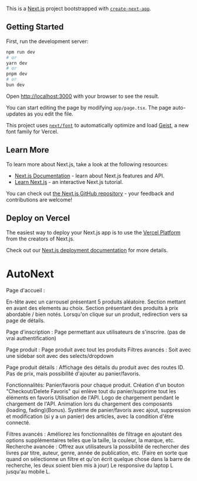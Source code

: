 This is a [Next.js](https://nextjs.org) project bootstrapped with [`create-next-app`](https://nextjs.org/docs/app/api-reference/cli/create-next-app).

## Getting Started

First, run the development server:

```bash
npm run dev
# or
yarn dev
# or
pnpm dev
# or
bun dev
```

Open [http://localhost:3000](http://localhost:3000) with your browser to see the result.

You can start editing the page by modifying `app/page.tsx`. The page auto-updates as you edit the file.

This project uses [`next/font`](https://nextjs.org/docs/app/building-your-application/optimizing/fonts) to automatically optimize and load [Geist](https://vercel.com/font), a new font family for Vercel.

## Learn More

To learn more about Next.js, take a look at the following resources:

- [Next.js Documentation](https://nextjs.org/docs) - learn about Next.js features and API.
- [Learn Next.js](https://nextjs.org/learn) - an interactive Next.js tutorial.

You can check out [the Next.js GitHub repository](https://github.com/vercel/next.js) - your feedback and contributions are welcome!

## Deploy on Vercel

The easiest way to deploy your Next.js app is to use the [Vercel Platform](https://vercel.com/new?utm_medium=default-template&filter=next.js&utm_source=create-next-app&utm_campaign=create-next-app-readme) from the creators of Next.js.

Check out our [Next.js deployment documentation](https://nextjs.org/docs/app/building-your-application/deploying) for more details.
# AutoNext




Page d'accueil :

En-tête avec un carrousel présentant 5 produits aléatoire.
Section mettant en avant des elements au choix.
Section présentant des produits à prix abordable / bien notés.
Lorsqu'on clique sur un produit, redirection vers sa page de détails.
  

Page d'inscription :
Page permettant aux utilisateurs de s'inscrire. (pas de vrai authentification)
 

Page produit :
Page produit avec tout les produits 
Filtres avancés : Soit avec une sidebar soit avec des selects/dropdown
 

Page produit détails :
Affichage des détails du produit avec des routes ID.
Pas de prix, mais possibilité d'ajouter au panier/favoris.
 

Fonctionnalités:
Panier/favoris pour chaque produit.
Création d'un bouton "Checkout/Delete Favoris" qui enlève tout du panier/supprime tout les éléments en favoris
Utilisation de l'API.
Logo de chargement pendant le chargement de l'API.
Animation lors du chargement des composants (loading, fading)(Bonus).
Système de panier/favoris avec ajout, suppression et modification (si y a un panier) des articles, avec la condition d'être connecté.

Filtres avancés : Améliorez les fonctionnalités de filtrage en ajoutant des options supplémentaires telles que la taille, la couleur, la marque, etc.
Recherche avancée : Offrez aux utilisateurs la possibilité de rechercher des livres par titre, auteur, genre, année de publication, etc. (Faire en sorte que quand on sélectionne un filtre et qu'on écrit quelque chose dans la barre de recherche, les deux soient bien mis à jour)
Le responsive du laptop L jusqu'au mobile L.
